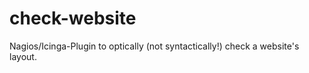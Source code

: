 check-website
=============

Nagios/Icinga-Plugin to optically (not syntactically!) check a website's layout.
